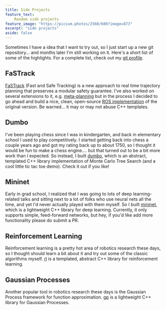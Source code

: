 ```yaml
---
title: Side Projects
feature_text:
    Random side projects
feature_image: "https://picsum.photos/2560/600?image=873"
excerpt: "side projects"
aside: false
---
```


Sometimes I have a idea that I want to try out, so I just start up a new git repository... and months later I'm still working on it. Here's a short list of some of the highlights. For a complete list, check out my [git profile](https://github.com/dfridovi).

## FaSTrack

[FaSTrack](https://arxiv.org/abs/1703.07373) (Fast and Safe Tracking) is a new approach to real time trajectory planning that preserves a modular safety guarantee. I've also worked on several extensions to it, e.g. [meta-planning](https://arxiv.org/abs/1710.04731) but in the process I decided to go ahead and build a nice, clean, open-source [ROS implementation](https://github.com/HJReachability/meta_fastrack) of the original version. Be warned... it may or may not abuse C++ templates.

## Dumbo

I've been playing chess since I was in kindergarten, and back in elementary school I used to play competitively. I started getting back into chess a couple years ago and got my rating back up to about 1750, so I thought it would be fun to make a chess engine.... but that turned out to be a bit more work than I expected. So instead, I built [dumbo](https://dfridovi.github.io/dumbo/), which is an abstract, templated C++ library implementation of Monte Carlo Tree Search (and a cool little tic tac toe demo). Check it out if you like!

## Mininet

Early in grad school, I realized that I was going to lots of deep learning-related talks and sitting next to a lot of folks who use neural nets all the time, and yet I'd never actually played with them myself. So I built [mininet](https://dfridovi.github.io/mininet/), which is a lightweight C++ library for deep learning. Currently, it only supports simple, feed-forward networks, but hey, if you'd like add more functionality please do submit a PR.

## Reinforcement Learning

Reinforcement learning is a pretty hot area of robotics research these days, so I thought should learn a bit about it and try out some of the classic algorithms myself. [rl](https://dfridovi.github.io/rl/) is a templated, abstract C++ library for reinforcement learning.

## Gaussian Processes

Another popular tool in robotics research these days is the Gaussian Process framework for function approximation. [gp](https://dfridovi.github.io/gp/) is a lightweight C++ library for Gaussian Processes.
